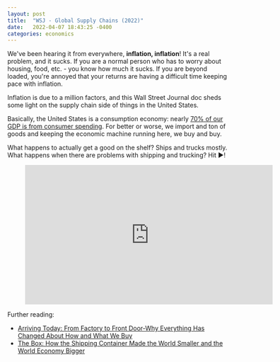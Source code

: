 ```yaml
---
layout: post
title:  "WSJ - Global Supply Chains (2022)"
date:   2022-04-07 18:43:25 -0400
categories: economics
---
```

We've been hearing it from everywhere, **inflation, inflation**! It's a real problem, and it sucks. If you are a normal person who has to worry about housing, food, etc. - you know how much it sucks. If you are beyond loaded, you're annoyed that your returns are having a difficult time keeping pace with inflation.

Inflation is due to a million factors, and this Wall Street Journal doc sheds some light on the supply chain side of things in the United States.

Basically, the United States is a consumption economy: nearly [70% of our GDP is from consumer spending](https://fred.stlouisfed.org/series/DPCERE1Q156NBEA). For better or worse, we import and ton of goods and keeping the economic machine running here, we buy and buy.

What happens to actually get a good on the shelf? Ships and trucks mostly. What happens when there are problems with shipping and trucking? Hit ▶️!

<figure class="image is-16by9">
  <iframe class="has-ratio" width="560" height="315" src="https://www.youtube.com/embed/1KtTAb9Tl6E" frameborder="0" allow="accelerometer; autoplay; clipboard-write; encrypted-media; gyroscope; picture-in-picture" allowfullscreen></iframe>
</figure>

Further reading:
* [Arriving Today: From Factory to Front Door-Why Everything Has Changed About How and What We Buy](https://www.goodreads.com/book/show/56816996-arriving-today)
* [The Box: How the Shipping Container Made the World Smaller and the World Economy Bigger](https://www.goodreads.com/book/show/316767.The_Box)